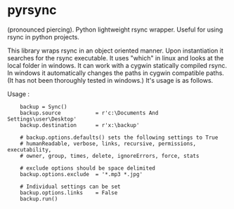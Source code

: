 pyrsync
=======

(pronounced piercing). Python lightweight rsync wrapper. 
Useful for using rsync in python projects.

This library wraps rsync in an object oriented manner. Upon instantiation it searches for the rsync executable. It uses "which" in linux and looks at the local folder in windows. It can work with a cygwin statically compiled rsync. In windows it automatically changes the paths in cygwin compatible paths. (It has not been thoroughly tested in windows.) It's usage is as follows.

Usage :
``` 
    backup = Sync()
    backup.source           = r'c:\Documents And Settings\user\Desktop'
    backup.destination      = r'x:\backup' 

    # backup.options.defaults() sets the following settings to True 
    # humanReadable, verbose, links, recursive, permissions, executability, 
    # owner, group, times, delete, ignoreErrors, force, stats

    # exclude options should be space delimited
    backup.options.exclude  = '*.mp3 *.jpg'
    
    # Individual settings can be set
    backup.options.links    = False
    backup.run()
    
```


